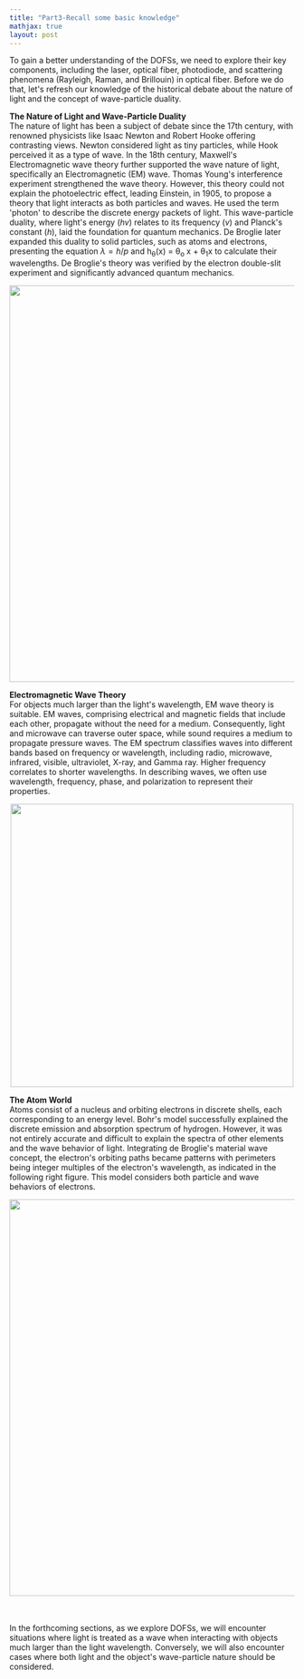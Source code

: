 ```yaml
---
title: "Part3-Recall some basic knowledge"
mathjax: true
layout: post
---
```

To gain a better understanding of the DOFSs, we need to explore their key components, including the laser, optical fiber, photodiode, and scattering phenomena (Rayleigh, Raman, and Brillouin) in optical fiber. Before we do that, let's refresh our knowledge of the historical debate about the nature of light and the concept of wave-particle duality.

**The Nature of Light and Wave-Particle Duality**     
The nature of light has been a subject of debate since the 17th century, with renowned physicists like Isaac Newton and Robert Hooke offering contrasting views. Newton considered light as tiny particles, while Hook perceived it as a type of wave. In the 18th century, Maxwell's Electromagnetic wave theory further supported the wave nature of light, specifically an Electromagnetic (EM) wave. Thomas Young's interference experiment strengthened the wave theory. However, this theory could not explain the photoelectric effect, leading Einstein, in 1905, to propose a theory that light interacts as both particles and waves. He used the term 'photon' to describe the discrete energy packets of light. This wave-particle duality, where light's energy ($hv$) relates to its frequency $(v)$ and Planck's constant ($h$), laid the foundation for quantum mechanics. De Broglie later expanded this duality to solid particles, such as atoms and electrons, presenting the equation $\lambda=h/p$ and h<sub>&theta;</sub>(x) = &theta;<sub>o</sub> x + &theta;<sub>1</sub>x  to calculate their wavelengths. De Broglie's theory was verified by the electron double-slit experiment and significantly advanced quantum mechanics.



<div align="center">
<a href="url"><img src="https://raw.githubusercontent.com/haleywuhuan/profile/master/assets/blog3_fig1.jpg" align="center" width="700"></a>
</div>

**Electromagnetic Wave Theory**     
For objects much larger than the light's wavelength, EM wave theory is suitable. EM waves, comprising electrical and magnetic fields that include each other, propagate without the need for a medium. Consequently, light and microwave can traverse outer space, while sound requires a medium to propagate pressure waves. The EM spectrum classifies waves into different bands based on frequency or wavelength, including radio, microwave, infrared, visible, ultraviolet, X-ray, and Gamma ray. Higher frequency correlates to shorter wavelengths. In describing waves, we often use wavelength, frequency, phase, and polarization to represent their properties.

<div align="center">
<a href="url"><img src="https://raw.githubusercontent.com/haleywuhuan/profile/master/assets/blog3_fig2.jpg" align="center" width="500"></a>
</div>

**The Atom World**     
Atoms consist of a nucleus and orbiting electrons in discrete shells, each corresponding to an energy level. Bohr's model successfully explained the discrete emission and absorption spectrum of hydrogen. However, it was not entirely accurate and difficult to explain the spectra of other elements and the wave behavior of light. Integrating de Broglie's material wave concept, the electron's orbiting paths became patterns with perimeters being integer multiples of the electron's wavelength, as indicated in the following right figure. This model considers both particle and wave behaviors of electrons. 

<div align="center">
<a href="url"><img src="https://raw.githubusercontent.com/haleywuhuan/profile/master/assets/blog3_fig3.jpg" align="center" width="700"></a>
</div>

<br><br>
In the forthcoming sections, as we explore DOFSs, we will encounter situations where light is treated as a wave when interacting with objects much larger than the light wavelength. Conversely, we will also encounter cases where both light and the object's wave-particle nature should be considered.
